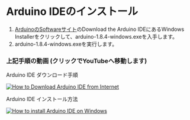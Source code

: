 # Arduino IDEのインストール

1. [ArduinoのSoftwareサイト](https://www.arduino.cc/en/Main/Software)のDownload the Arduino IDEにあるWindows Installerをクリックして、arduino-1.8.4-windows.exeを入手します。
1. arduino-1.8.4-windows.exeを実行します。

### 上記手順の動画 (クリックでYouTubeへ移動します)

Arduino IDE ダウンロード手順

[![How to Download Arduino IDE from Internet](http://img.youtube.com/vi/Bo7MJd6W3fA/0.jpg)](http://www.youtube.com/watch?v=Bo7MJd6W3fA)

Arduino IDE インストール方法

[![How to install Arduino IDE on Windows](http://img.youtube.com/vi/tiRLnwLl-7k/0.jpg)](http://www.youtube.com/watch?v=tiRLnwLl-7k)
